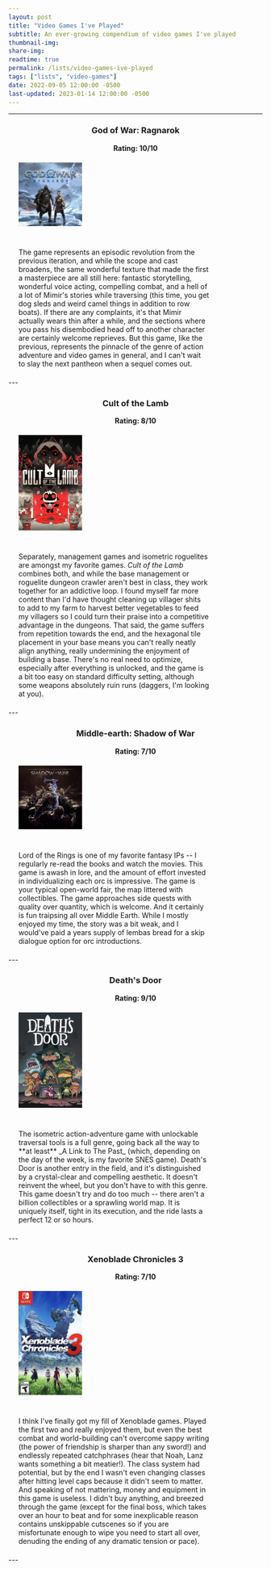 ```yaml
---
layout: post
title: "Video Games I've Played"
subtitle: An ever-growing compendium of video games I've played
thumbnail-img:
share-img:
readtime: true
permalink: /lists/video-games-ive-played
tags: ["lists", "video-games"]
date: 2022-09-05 12:00:00 -0500
last-updated: 2023-01-14 12:00:00 -0500
---
```


<style type="text/css">

.column {
  float: left;
  padding: 20px;
}

.left {
  display: flex;
  width: 25%;
  justify-content: center;
  align-items: center;
}

.right {
  width: 75%;
  justify-content: center;
}

/* Clear floats after the columns */
.row:after {
  content: "";
  display: table;
  clear: both;
}

</style>
---
<center><h3>God of War: Ragnarok</h3>
<b>Rating: 10/10</b></center>
<div class="row">
   <div class="column left">
      <a href="/assets/img/video-games/gow-ragnarok.jpg">
      <img src="/assets/img/video-games/gow-ragnarok.jpg" alt="">
      </a>
   </div>
   <div class="column right">
   The game represents an episodic revolution from the previous iteration, and while the scope and cast broadens, the same wonderful texture that made the first a masterpiece are all still here: fantastic storytelling, wonderful voice acting, compelling combat, and a hell of a lot of Mimir's stories while traversing (this time, you get dog sleds and weird camel things in addition to row boats). If there are any complaints, it's that Mimir actually wears thin after a while, and the sections where you pass his disembodied head off to another character are certainly welcome reprieves. But this game, like the previous, represents the pinnacle of the genre of action adventure and video games in general, and I can't wait to slay the next pantheon when a sequel comes out.
   </div>
</div>
---
<center><h3>Cult of the Lamb</h3>
<b>Rating: 8/10</b></center>
<div class="row">
   <div class="column left">
      <a href="/assets/img/video-games/cult-of-the-lamb.jpg">
      <img src="/assets/img/video-games/cult-of-the-lamb.jpg" alt="">
      </a>
   </div>
   <div class="column right">
    Separately, management games and isometric roguelites are amongst my favorite games. <i>Cult of the Lamb</i> combines both, and while the base management or roguelite dungeon crawler aren't best in class, they work together for an addictive loop. I found myself far more content than I'd have thought cleaning up villager shits to add to my farm to harvest better vegetables to feed my villagers so I could turn their praise into a competitive advantage in the dungeons. That said, the game suffers from repetition towards the end, and the hexagonal tile placement in your base means you can't really neatly align anything, really undermining the enjoyment of building a base. There's no real need to optimize, especially after everything is unlocked, and the game is a bit too easy on standard difficulty setting, although some weapons absolutely ruin runs (daggers, I'm looking at you).
   </div>
</div>
---
<center><h3>Middle-earth: Shadow of War</h3>
<b>Rating: 7/10</b></center>
<div class="row">
   <div class="column left">
      <a href="/assets/img/video-games/shadow-of-war.jpg">
      <img src="/assets/img/video-games/shadow-of-war.jpg" alt="">
      </a>
   </div>
   <div class="column right">
    Lord of the Rings is one of my favorite fantasy IPs -- I regularly re-read the books and watch the movies. This game is awash in lore, and the amount of effort invested in individualizing each orc is impressive. The game is your typical open-world fair, the map littered with collectibles. The game approaches side quests with quality over quantity, which is welcome. And it certainly is fun traipsing all over Middle Earth. While I mostly enjoyed my time, the story was a bit weak, and I would've paid a years supply of lembas bread for a skip dialogue option for orc introductions.
   </div>
</div>
---
<center><h3>Death's Door</h3>
<b>Rating: 9/10</b></center>
<div class="row">
   <div class="column left">
      <a href="/assets/img/video-games/deaths-door.jpg">
      <img src="/assets/img/video-games/deaths-door.jpg" alt="">
      </a>
   </div>
   <div class="column right">
        The isometric action-adventure game with unlockable traversal tools is a full genre, going back all the way to **at least** _A Link to The Past_ (which, depending on the day of the week, is my favorite SNES game). Death's Door is another entry in the field, and it's distinguished by a crystal-clear and compelling aesthetic. It doesn't reinvent the wheel, but you don't have to with this genre. This game doesn't try and do too much -- there aren't a billion collectibles or a sprawling world map. It is uniquely itself, tight in its execution, and the ride lasts a perfect 12 or so hours.
   </div>
</div>
---
<center><h3>Xenoblade Chronicles 3</h3>
<b>Rating: 7/10</b></center>
<div class="row">
   <div class="column left">
      <a href="/assets/img/video-games/xeno-3.jpg">
      <img src="/assets/img/video-games/xeno-3.jpg" alt="">
      </a>
   </div>
   <div class="column right">
        I think I've finally got my fill of Xenoblade games. Played the first two and really enjoyed them, but even the best combat and world-building can't overcome sappy writing (the power of friendship is sharper than any sword!) and endlessly repeated catchphrases (hear that Noah, Lanz wants something a bit meatier!). The class system had potential, but by the end I wasn't even changing classes after hitting level caps because it didn't seem to matter. And speaking of not mattering, money and equipment in this game is useless. I didn't buy anything, and breezed through the game (except for the final boss, which takes over an hour to beat and for some inexplicable reason contains unskippable cutscenes so if you are misfortunate enough to wipe you need to start all over, denuding the ending of any dramatic tension or pace).
   </div>
</div>
---
